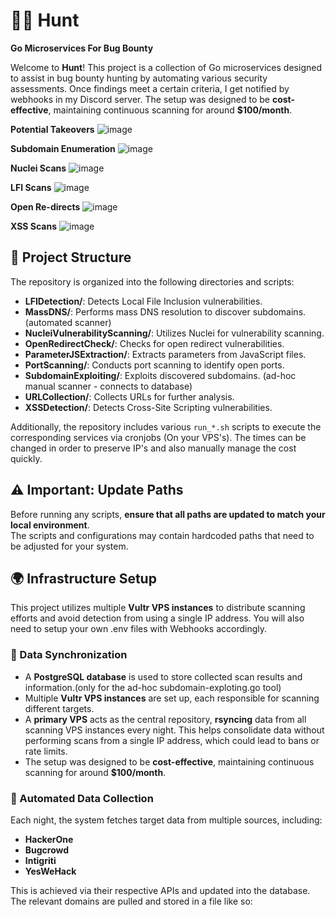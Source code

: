 # 🕵️‍♂️ Hunt

**Go Microservices For Bug Bounty**

Welcome to **Hunt**! This project is a collection of Go microservices designed to assist in bug bounty hunting by automating various security assessments. Once findings meet a certain criteria, I get notified by webhooks in my Discord server. 
The setup was designed to be **cost-effective**, maintaining continuous scanning for around **$100/month**.

**Potential Takeovers**
![image](https://github.com/user-attachments/assets/d6acb0a8-bd2b-4ed5-a4d5-ca2caac7bd10)


**Subdomain Enumeration**
![image](https://github.com/user-attachments/assets/4efe92b2-213f-4f2d-a95a-8ffb3e9e2955)


**Nuclei Scans**
![image](https://github.com/user-attachments/assets/c6f3b15e-c643-4931-b99a-4a1384c0ead3)


**LFI Scans**
![image](https://github.com/user-attachments/assets/0fdd8605-efc7-458b-9a35-26674ccb5c4c)


**Open Re-directs**
![image](https://github.com/user-attachments/assets/fe70ffaa-5a8f-4f31-ae9c-96c476352a9e)


**XSS Scans**
![image](https://github.com/user-attachments/assets/21f06fc4-a6ee-44d6-867b-fbc21d759407)



## 📂 Project Structure

The repository is organized into the following directories and scripts:

- **LFIDetection/**: Detects Local File Inclusion vulnerabilities.
- **MassDNS/**: Performs mass DNS resolution to discover subdomains. (automated scanner)
- **NucleiVulnerabilityScanning/**: Utilizes Nuclei for vulnerability scanning.
- **OpenRedirectCheck/**: Checks for open redirect vulnerabilities.
- **ParameterJSExtraction/**: Extracts parameters from JavaScript files.
- **PortScanning/**: Conducts port scanning to identify open ports.
- **SubdomainExploiting/**: Exploits discovered subdomains. (ad-hoc manual scanner - connects to database)
- **URLCollection/**: Collects URLs for further analysis.
- **XSSDetection/**: Detects Cross-Site Scripting vulnerabilities.

Additionally, the repository includes various `run_*.sh` scripts to execute the corresponding services via cronjobs (On your VPS's). The times can be changed in order to preserve IP's and also manually manage the cost quickly. 

## ⚠️ Important: Update Paths  

Before running any scripts, **ensure that all paths are updated to match your local environment**.  
The scripts and configurations may contain hardcoded paths that need to be adjusted for your system.

## 🌍 Infrastructure Setup

This project utilizes multiple **Vultr VPS instances** to distribute scanning efforts and avoid detection from using a single IP address. You will also need to setup your own .env files with Webhooks accordingly.

### 💾 Data Synchronization  

- A **PostgreSQL database** is used to store collected scan results and information.(only for the ad-hoc subdomain-exploting.go tool)
- Multiple **Vultr VPS instances** are set up, each responsible for scanning different targets.
- A **primary VPS** acts as the central repository, **rsyncing** data from all scanning VPS instances every night. This helps consolidate data without performing scans from a single IP address, which could lead to bans or rate limits.
- The setup was designed to be **cost-effective**, maintaining continuous scanning for around **$100/month**.

### 🔄 Automated Data Collection  

Each night, the system fetches target data from multiple sources, including:

- **HackerOne**
- **Bugcrowd**
- **Intigriti**
- **YesWeHack**

This is achieved via their respective APIs and updated into the database. The relevant domains are pulled and stored in a file like so:

